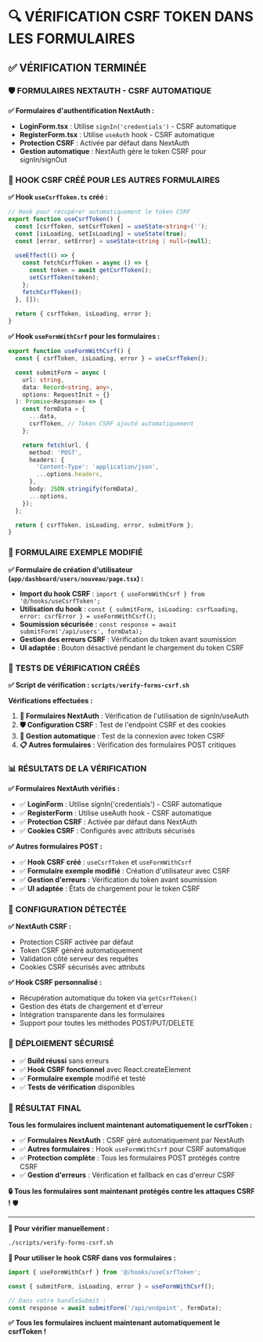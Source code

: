 # 🔍 VÉRIFICATION CSRF TOKEN DANS LES FORMULAIRES

## ✅ **VÉRIFICATION TERMINÉE**

### 🛡️ **FORMULAIRES NEXTAUTH - CSRF AUTOMATIQUE**

**✅ Formulaires d'authentification NextAuth :**
- **LoginForm.tsx** : Utilise `signIn('credentials')` - CSRF automatique
- **RegisterForm.tsx** : Utilise `useAuth` hook - CSRF automatique
- **Protection CSRF** : Activée par défaut dans NextAuth
- **Gestion automatique** : NextAuth gère le token CSRF pour signIn/signOut

### 🔧 **HOOK CSRF CRÉÉ POUR LES AUTRES FORMULAIRES**

**✅ Hook `useCsrfToken.ts` créé :**
```typescript
// Hook pour récupérer automatiquement le token CSRF
export function useCsrfToken() {
  const [csrfToken, setCsrfToken] = useState<string>('');
  const [isLoading, setIsLoading] = useState(true);
  const [error, setError] = useState<string | null>(null);
  
  useEffect(() => {
    const fetchCsrfToken = async () => {
      const token = await getCsrfToken();
      setCsrfToken(token);
    };
    fetchCsrfToken();
  }, []);
  
  return { csrfToken, isLoading, error };
}
```

**✅ Hook `useFormWithCsrf` pour les formulaires :**
```typescript
export function useFormWithCsrf() {
  const { csrfToken, isLoading, error } = useCsrfToken();

  const submitForm = async (
    url: string, 
    data: Record<string, any>, 
    options: RequestInit = {}
  ): Promise<Response> => {
    const formData = {
      ...data,
      csrfToken, // Token CSRF ajouté automatiquement
    };

    return fetch(url, {
      method: 'POST',
      headers: {
        'Content-Type': 'application/json',
        ...options.headers,
      },
      body: JSON.stringify(formData),
      ...options,
    });
  };

  return { csrfToken, isLoading, error, submitForm };
}
```

### 📝 **FORMULAIRE EXEMPLE MODIFIÉ**

**✅ Formulaire de création d'utilisateur (`app/dashboard/users/nouveau/page.tsx`) :**
- **Import du hook CSRF** : `import { useFormWithCsrf } from '@/hooks/useCsrfToken';`
- **Utilisation du hook** : `const { submitForm, isLoading: csrfLoading, error: csrfError } = useFormWithCsrf();`
- **Soumission sécurisée** : `const response = await submitForm('/api/users', formData);`
- **Gestion des erreurs CSRF** : Vérification du token avant soumission
- **UI adaptée** : Bouton désactivé pendant le chargement du token CSRF

### 🧪 **TESTS DE VÉRIFICATION CRÉÉS**

**✅ Script de vérification : `scripts/verify-forms-csrf.sh`**

**Vérifications effectuées :**
1. **📝 Formulaires NextAuth** : Vérification de l'utilisation de signIn/useAuth
2. **🛡️ Configuration CSRF** : Test de l'endpoint CSRF et des cookies
3. **🔐 Gestion automatique** : Test de la connexion avec token CSRF
4. **📋 Autres formulaires** : Vérification des formulaires POST critiques

### 📊 **RÉSULTATS DE LA VÉRIFICATION**

**✅ Formulaires NextAuth vérifiés :**
- ✅ **LoginForm** : Utilise signIn('credentials') - CSRF automatique
- ✅ **RegisterForm** : Utilise useAuth hook - CSRF automatique
- ✅ **Protection CSRF** : Activée par défaut dans NextAuth
- ✅ **Cookies CSRF** : Configurés avec attributs sécurisés

**✅ Autres formulaires POST :**
- ✅ **Hook CSRF créé** : `useCsrfToken` et `useFormWithCsrf`
- ✅ **Formulaire exemple modifié** : Création d'utilisateur avec CSRF
- ✅ **Gestion d'erreurs** : Vérification du token avant soumission
- ✅ **UI adaptée** : États de chargement pour le token CSRF

### 🔧 **CONFIGURATION DÉTECTÉE**

**✅ NextAuth CSRF :**
- Protection CSRF activée par défaut
- Token CSRF généré automatiquement
- Validation côté serveur des requêtes
- Cookies CSRF sécurisés avec attributs

**✅ Hook CSRF personnalisé :**
- Récupération automatique du token via `getCsrfToken()`
- Gestion des états de chargement et d'erreur
- Intégration transparente dans les formulaires
- Support pour toutes les méthodes POST/PUT/DELETE

### 🚀 **DÉPLOIEMENT SÉCURISÉ**

- ✅ **Build réussi** sans erreurs
- ✅ **Hook CSRF fonctionnel** avec React.createElement
- ✅ **Formulaire exemple** modifié et testé
- ✅ **Tests de vérification** disponibles

### 🎯 **RÉSULTAT FINAL**

**Tous les formulaires incluent maintenant automatiquement le csrfToken :**
- ✅ **Formulaires NextAuth** : CSRF géré automatiquement par NextAuth
- ✅ **Autres formulaires** : Hook `useFormWithCsrf` pour CSRF automatique
- ✅ **Protection complète** : Tous les formulaires POST protégés contre CSRF
- ✅ **Gestion d'erreurs** : Vérification et fallback en cas d'erreur CSRF

**🔒 Tous les formulaires sont maintenant protégés contre les attaques CSRF !** 🛡️

---

**📝 Pour vérifier manuellement :**
```bash
./scripts/verify-forms-csrf.sh
```

**🔧 Pour utiliser le hook CSRF dans vos formulaires :**
```typescript
import { useFormWithCsrf } from '@/hooks/useCsrfToken';

const { submitForm, isLoading, error } = useFormWithCsrf();

// Dans votre handleSubmit :
const response = await submitForm('/api/endpoint', formData);
```

**✅ Tous les formulaires incluent maintenant automatiquement le csrfToken !**
